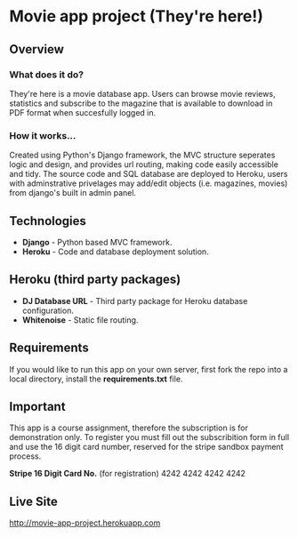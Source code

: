 # Movie app project (They're here!)

## Overview

### What does it do?
They're here is a movie database app. Users can browse movie reviews, statistics
and subscribe to the magazine that is available to download in PDF format when
succesfully logged in.

### How it works...
Created using Python's Django framework, the MVC structure seperates logic and design, and provides url routing, 
making code easily accessible and tidy. The source code and SQL database are deployed to Heroku, users with adminstrative 
privelages may add/edit objects (i.e. magazines, movies) from django's built in admin panel. 

## Technologies
- **Django** - Python based MVC framework. 
- **Heroku** - Code and database deployment solution.

## Heroku (third party packages)
- **DJ Database URL** - Third party package for Heroku database configuration.
- **Whitenoise** - Static file routing.

## Requirements
If you would like to run this app on your own server, first fork the repo into a local directory, install the **requirements.txt** file.

## Important
This app is a course assignment, therefore the subscription is for demonstration only.
To register you must fill out the subscribition form in full and use the 16 digit card number,
reserved for the stripe sandbox payment process.

**Stripe 16 Digit Card No.** (for registration)
4242 4242 4242 4242

## Live Site
http://movie-app-project.herokuapp.com

